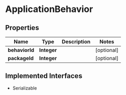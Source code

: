 

# ApplicationBehavior



## Properties

| Name | Type | Description | Notes |
|------------ | ------------- | ------------- | -------------|
|**behaviorId** | **Integer** |  |  [optional] |
|**packageId** | **Integer** |  |  [optional] |


## Implemented Interfaces

* Serializable


